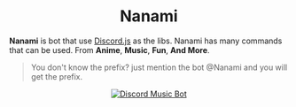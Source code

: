 <h1 align="center">Nanami</h1>

**Nanami** is bot that use [Discord.js](https://discord.js.org/#/) as the libs. Nanami has many commands that can be used. From **Anime**, **Music**, **Fun**, **And More**.

>
> You don't know the prefix? just mention the bot @Nanami and you will get the prefix.
>

<p align="center">
  <a href="https://discordbots.org/bot/428186255398797321" >
  <img src="https://discordbots.org/api/widget/428186255398797321.svg" alt="Discord Music Bot" />
</a>
</p>

